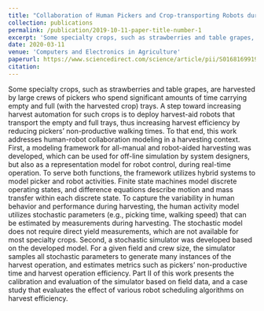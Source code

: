 ```yaml
---
title: "Collaboration of Human Pickers and Crop-transporting Robots during Harvesting - Part I: Model and Simulator Development"
collection: publications
permalink: /publication/2019-10-11-paper-title-number-1
excerpt: 'Some specialty crops, such as strawberries and table grapes, are harvested by large crews of pickers who spend significant amounts of time carrying empty and full (with the harvested crop) trays. A step toward increasing harvest automation for such crops is to deploy harvest-aid robots that transport the empty and full trays, thus increasing harvest efficiency by reducing pickers’ non-productive walking times.'
date: 2020-03-11
venue: 'Computers and Electronics in Agriculture'
paperurl: https://www.sciencedirect.com/science/article/pii/S0168169919324846
citation: 
---
```

Some specialty crops, such as strawberries and table grapes, are harvested by large crews of pickers who spend significant amounts of time carrying empty and full (with the harvested crop) trays. A step toward increasing harvest automation for such crops is to deploy harvest-aid robots that transport the empty and full trays, thus increasing harvest efficiency by reducing pickers’ non-productive walking times. To that end, this work addresses human-robot collaboration modeling in a harvesting context. First, a modeling framework for all-manual and robot-aided harvesting was developed, which can be used for off-line simulation by system designers, but also as a representation model for robot control, during real-time operation. To serve both functions, the framework utilizes hybrid systems to model picker and robot activities. Finite state machines model discrete operating states, and difference equations describe motion and mass transfer within each discrete state. To capture the variability in human behavior and performance during harvesting, the human activity model utilizes stochastic parameters (e.g., picking time, walking speed) that can be estimated by measurements during harvesting. The stochastic model does not require direct yield measurements, which are not available for most specialty crops. Second, a stochastic simulator was developed based on the developed model. For a given field and crew size, the simulator samples all stochastic parameters to generate many instances of the harvest operation, and estimates metrics such as pickers’ non-productive time and harvest operation efficiency. Part II of this work presents the calibration and evaluation of the simulator based on field data, and a case study that evaluates the effect of various robot scheduling algorithms on harvest efficiency.